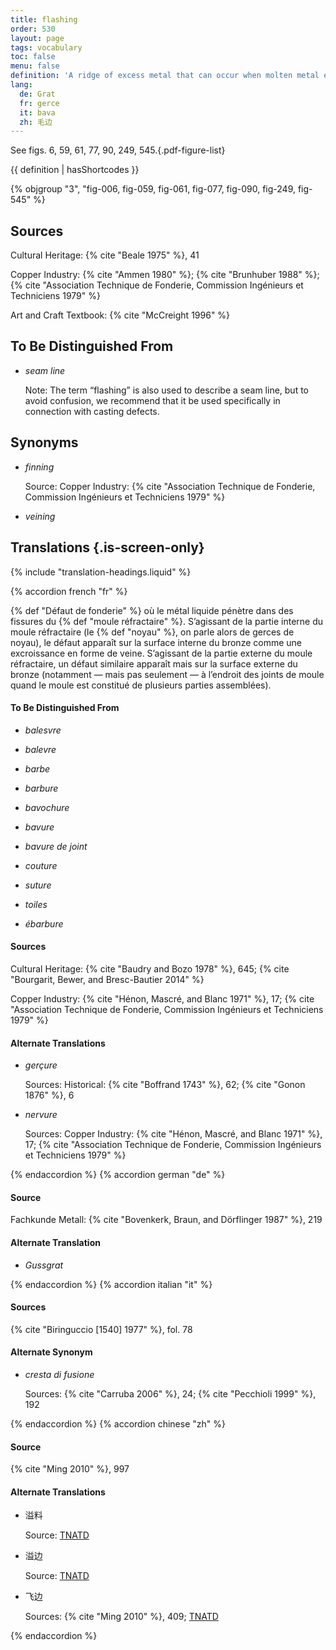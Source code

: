 ```yaml
---
title: flashing
order: 530
layout: page
tags: vocabulary
toc: false
menu: false
definition: 'A ridge of excess metal that can occur when molten metal enters cracks in the {% def "refractory mold" %} (both outer and {% def "core" %}). Flashing most often rises perpendicularly to the inner or outer wall of {% def "bronze" %}, although a gap in consecutive layers of the mold material may result in thin flanges of excess bronze that spread parallel to the metal wall. This type of feature can appear on the cast’s internal or external surfaces (respectively called “core flashing” and “mold flashing”), and in the latter case is often removed during {% def "fettling" %}. Flashing may also occur along seam lines of an ill-fitted {% def "piece mold" %}.'
lang:
  de: Grat
  fr: gerce
  it: bava
  zh: 毛边
---
```


See figs. 6, 59, 61, 77, 90, 249, 545.{.pdf-figure-list}

{{ definition | hasShortcodes }}

{% objgroup "3", "fig-006, fig-059, fig-061, fig-077, fig-090, fig-249, fig-545" %}

## Sources

Cultural Heritage: {% cite "Beale 1975" %}, 41

Copper Industry: {% cite "Ammen 1980" %}; {% cite "Brunhuber 1988" %}; {% cite "Association Technique de Fonderie, Commission Ingénieurs et Techniciens 1979" %}

Art and Craft Textbook: {% cite "McCreight 1996" %}

## To Be Distinguished From

- *seam line*

    Note: The term “flashing” is also used to describe a seam line, but to avoid confusion, we recommend that it be used specifically in connection with casting defects.

## Synonyms

- *finning*

    Source: Copper Industry: {% cite "Association Technique de Fonderie, Commission Ingénieurs et Techniciens 1979" %}

- *veining*

## Translations {.is-screen-only}

<div class="accordion">
{% include "translation-headings.liquid" %}

{% accordion french "fr" %}

{% def "Défaut de fonderie" %} où le métal liquide pénètre dans des fissures du {% def "moule réfractaire" %}. S’agissant de la partie interne du moule réfractaire (le {% def "noyau" %}, on parle alors de gerces de noyau), le défaut apparaît sur la surface interne du bronze comme une excroissance en forme de veine. S’agissant de la partie externe du moule réfractaire, un défaut similaire apparaît mais sur la surface externe du bronze (notamment — mais pas seulement — à l’endroit des joints de moule quand le moule est constitué de plusieurs parties assemblées).

#### To Be Distinguished From

- *balesvre*

- *balevre*

- *barbe*

- *barbure*

- *bavochure*

- *bavure*

- *bavure de joint*

- *couture*

- *suture*

- *toiles*

- *ébarbure*

#### Sources

Cultural Heritage: {% cite "Baudry and Bozo 1978" %}, 645; {% cite "Bourgarit, Bewer, and Bresc-Bautier 2014" %}

Copper Industry: {% cite "Hénon, Mascré, and Blanc 1971" %}, 17; {% cite "Association Technique de Fonderie, Commission Ingénieurs et Techniciens 1979" %}

#### Alternate Translations

- *gerçure*

    Sources: Historical: {% cite "Boffrand 1743" %}, 62; {% cite "Gonon 1876" %}, 6

- *nervure*

    Sources: Copper Industry: {% cite "Hénon, Mascré, and Blanc 1971" %}, 17; {% cite "Association Technique de Fonderie, Commission Ingénieurs et Techniciens 1979" %}

{% endaccordion %}
{% accordion german "de" %}

#### Source

Fachkunde Metall: {% cite "Bovenkerk, Braun, and Dörflinger 1987" %}, 219

#### Alternate Translation

- *Gussgrat*

{% endaccordion %}
{% accordion italian "it" %}

#### Sources

{% cite "Biringuccio [1540] 1977" %}, fol. 78

#### Alternate Synonym

- *cresta di fusione*

    Sources: {% cite "Carruba 2006" %}, 24; {% cite "Pecchioli 1999" %}, 192

{% endaccordion %}
{% accordion chinese "zh" %}

#### Source

{% cite "Ming 2010" %}, 997

#### Alternate Translations

- <span lang="zh">溢料</span>

    Source: [TNATD](https://terms.naer.edu.tw/detail/11553389/)

- <span lang="zh">溢边</span>

    Source: [TNATD](https://terms.naer.edu.tw/detail/11553389/)

- <span lang="zh">飞边</span>

    Sources: {% cite "Ming 2010" %}, 409; [TNATD](https://terms.naer.edu.tw/detail/11553389/)

{% endaccordion %}

</div>
